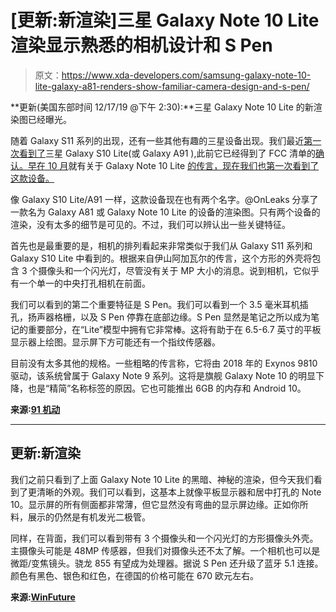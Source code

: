 # [更新:新渲染]三星 Galaxy Note 10 Lite 渲染显示熟悉的相机设计和 S Pen

> 原文：<https://www.xda-developers.com/samsung-galaxy-note-10-lite-galaxy-a81-renders-show-familiar-camera-design-and-s-pen/>

**更新(美国东部时间 12/17/19 @下午 2:30):**三星 Galaxy Note 10 Lite 的新渲染图已经曝光。

随着 Galaxy S11 系列的出现，还有一些其他有趣的三星设备出现。我们最近[第一次看到了](https://www.xda-developers.com/samsung-galaxy-a91-s10-lite-renders/)三星 Galaxy S10 Lite(或 Galaxy A91 ),此前它已经得到了 FCC 清单的[确认。早在 10 月](https://www.xda-developers.com/galaxy-s10-lite-confirmed-fcc-filing/)就有关于 Galaxy Note 10 Lite [的传言，现在我们也第一次看到了这款设备。](https://www.xda-developers.com/samsung-galaxy-note-10-lite-affordable-rumor/)

像 Galaxy S10 Lite/A91 一样，这款设备现在也有两个名字。@OnLeaks 分享了一款名为 Galaxy A81 或 Galaxy Note 10 Lite 的设备的渲染图。只有两个设备的渲染，没有太多的细节是可见的。不过，我们可以辨认出一些关键特征。

首先也是最重要的是，相机的排列看起来非常类似于我们从 Galaxy S11 系列和 Galaxy S10 Lite 中看到的。根据来自伊山阿加瓦尔的传言，这个方形的外壳将包含 3 个摄像头和一个闪光灯，尽管没有关于 MP 大小的消息。说到相机，它似乎有一个单一的中央打孔相机在前面。

我们可以看到的第二个重要特征是 S Pen。我们可以看到一个 3.5 毫米耳机插孔，扬声器格栅，以及 S Pen 停靠在底部边缘。S Pen 显然是笔记之所以成为笔记的重要部分，在“Lite”模型中拥有它非常棒。这将有助于在 6.5-6.7 英寸的平板显示器上绘图。显示屏下方可能还有一个指纹传感器。

目前没有太多其他的规格。一些粗略的传言称，它将由 2018 年的 Exynos 9810 驱动，该系统曾属于 Galaxy Note 9 系列。这将是旗舰 Galaxy Note 10 的明显下降，也是“精简”名称标签的原因。它也可能推出 6GB 的内存和 Android 10。

**来源:[91 机动](https://www.91mobiles.com/hub/exclusive-samsung-galaxy-note-10-lite-renders-design-s-pen/)**

* * *

## 更新:新渲染

我们之前只看到了上面 Galaxy Note 10 Lite 的黑暗、神秘的渲染，但今天我们看到了更清晰的外观。我们可以看到，这基本上就像平板显示器和居中打孔的 Note 10。显示屏的所有侧面都非常薄，但它显然没有弯曲的显示屏边缘。正如你所料，展示的仍然是有机发光二极管。

同样，在背面，我们可以看到带有 3 个摄像头和一个闪光灯的方形摄像头外壳。主摄像头可能是 48MP 传感器，但我们对摄像头还不太了解。一个相机也可以是微距/变焦镜头。骁龙 855 有望成为处理器。据说 S Pen 还升级了蓝牙 5.1 连接。颜色有黑色、银色和红色，在德国的价格可能在 670 欧元左右。

**来源:[WinFuture](https://winfuture.de/news,113052.html)**